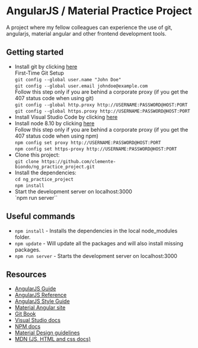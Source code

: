 # AngularJS / Material Practice Project
A project where my fellow colleagues can experience the use of git, angularjs, material angular and other frontend development tools.

## Getting started
- Install git by clicking [here](https://git-scm.com/download)  
First-Time Git Setup  
`git config --global user.name "John Doe"`  
`git config --global user.email johndoe@example.com`  
Follow this step only if you are behind a corporate proxy   (if you get the 407 status code  when using git)  
`git config --global http.proxy http://USERNAME:PASSWORD@HOST:PORT`  
`git config --global https.proxy http://USERNAME:PASSWORD@HOST:PORT`  
- Install Visual Studio Code by clicking [here](https://code.visualstudio.com/)  
- Install node 8.10 by clicking [here](https://nodejs.org)  
Follow this step only if you are behind a corporate proxy   (if you get the 407 status code  when using npm)  
`npm config set proxy http://USERNAME:PASSWORD@HOST:PORT`  
`npm config set https-proxy http://USERNAME:PASSWORD@HOST:PORT`  
- Clone this project:  
`git clone https://github.com/clemente-biondo/ng_practice_project.git`
- Install the dependencies:  
`cd ng_practice_project`  
`npm install`
- Start the development server on localhost:3000  
`npm run server``

## Useful commands
- `npm install` - Installs the dependencies in the local node_modules folder.
- `npm update` - Will update all the packages and will also install missing packages.
- `npm run server` - Starts the development server on localhost:3000

## Resources
- [AngularJS Guide](https://docs.angularjs.org/guide)
- [AngularJS Reference](https://docs.angularjs.org/api)
- [AngularJS Style Guide](https://github.com/mgechev/angularjs-style-guide)
- [Material Angular site](https://material.angularjs.org/latest/)
- [Git Book](https://git-scm.com/book/en/v2)
- [Visual Studio docs](https://code.visualstudio.com/docs)
- [NPM docs](https://docs.npmjs.com/)
- [Material Design guidelines](https://material.io/guidelines/)
- [MDN (JS, HTML and css docs)](https://developer.mozilla.org)